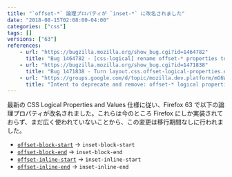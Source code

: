 ```yaml
---
title: "`offset-*` 論理プロパティが `inset-*` に改名されました"
date: "2018-08-15T02:08:00-04:00"
categories: ["css"]
tags: []
versions: ["63"]
references:
    - url: "https://bugzilla.mozilla.org/show_bug.cgi?id=1464782"
      title: "Bug 1464782 - [css-logical] rename offset-* properties to inset-block-start, inset-block-end, inset-inline-start and inset-inline-end"
    - url: "https://bugzilla.mozilla.org/show_bug.cgi?id=1471838"
      title: "Bug 1471838 - Turn layout.css.offset-logical-properties.enabled off by default"
    - url: "https://groups.google.com/d/topic/mozilla.dev.platform/mG6Wpz5C2PM/discussion"
      title: "Intent to deprecate and remove: offset-* logical properties."
---
```

最新の CSS Logical Properties and Values 仕様に従い、Firefox 63 で以下の論理プロパティが改名されました。これらは今のところ Firefox にしか実装されておらず、まだ広く使われていないことから、この変更は移行期間なしに行われました。

* [`offset-block-start`](https://developer.mozilla.org/docs/Web/CSS/offset-block-start) → `inset-block-start`
* [`offset-block-end`](https://developer.mozilla.org/docs/Web/CSS/offset-block-end) → `inset-block-end`
* [`offset-inline-start`](https://developer.mozilla.org/docs/Web/CSS/offset-inline-start) → `inset-inline-start`
* [`offset-inline-end`](https://developer.mozilla.org/docs/Web/CSS/offset-inline-end) → `inset-inline-end`
